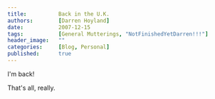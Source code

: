 ```yaml
---
title:          Back in the U.K. 
authors:        [Darren Hoyland]
date:           2007-12-15
tags:           [General Mutterings, "NotFinishedYetDarren!!!"]
header_image:   ""
categories:     [Blog, Personal]
published:      true
---
```


I'm back!


That's all, really.
